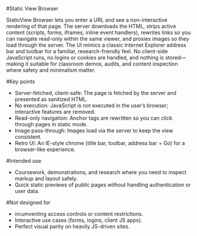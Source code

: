 #Static View Browser

StaticView Browser lets you enter a URL and see a non-interactive rendering of that page. The server downloads the HTML, strips active content (scripts, forms, iframes, inline event handlers), rewrites links so you can navigate read-only within the same viewer, and proxies images so they load through the server. The UI mimics a classic Internet Explorer address bar and toolbar for a familiar, research-friendly feel. No client-side JavaScript runs, no logins or cookies are handled, and nothing is stored—making it suitable for classroom demos, audits, and content inspection where safety and minimalism matter.

#Key points

* Server-fetched, client-safe: The page is fetched by the server and presented as sanitized HTML.
* No execution: JavaScript is not executed in the user’s browser; interactive features are removed.
* Read-only navigation: Anchor tags are rewritten so you can click through pages in static mode.
* Image pass-through: Images load via the server to keep the view consistent.
* Retro UI: An IE-style chrome (title bar, toolbar, address bar + Go) for a browser-like experience.

#Intended use

* Coursework, demonstrations, and research where you need to inspect markup and layout safely.
* Quick static previews of public pages without handling authentication or user data.

#Not designed for

* ircumventing access controls or content restrictions.
* Interactive use cases (forms, logins, client JS apps).
* Perfect visual parity on heavily JS-driven sites.
